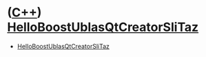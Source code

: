 # ([C++](Cpp.md)) [HelloBoostUblasQtCreatorSliTaz](CppHelloBoostUblasQtCreatorSliTaz.md)

 * [HelloBoostUblasQtCreatorSliTaz](CppHelloBoostUblasQtCreatorSliTaz.md)